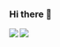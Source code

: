 ### Hi there 👋

<a href="https://github.com/sasaki-ryu/github-readme-stats">
  <img align="left" src="https://github-readme-stats.vercel.app/api?username=sasaki-ryu&count_private=true&show_icons=true" />
</a>
<a href="https://github.com/sasaki-ryu/github-readme-stats">
  <img align="left" src="https://github-readme-stats.vercel.app/api/top-langs/?username=sasaki-ryu&count_private=true" />
</a>
<!--
**sasaki-ryu/sasaki-ryu** is a ✨ _special_ ✨ repository because its `README.md` (this file) appears on your GitHub profile.

Here are some ideas to get you started:

- 🔭 I’m currently working on ...
- 🌱 I’m currently learning ...
- 👯 I’m looking to collaborate on ...
- 🤔 I’m looking for help with ...
- 💬 Ask me about ...
- 📫 How to reach me: ...
- 😄 Pronouns: ...
- ⚡ Fun fact: ...
-->

